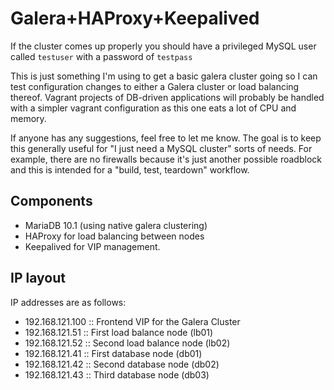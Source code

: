 # Galera+HAProxy+Keepalived

If the cluster comes up properly you should have a privileged MySQL user called `testuser` with a password of `testpass`

This is just something I'm using to get a basic galera cluster going so I can test configuration changes to either a Galera cluster or load balancing thereof. Vagrant projects of DB-driven applications will probably be handled with a simpler vagrant configuration as this one eats a lot of CPU and memory.

If anyone has any suggestions, feel free to let me know. The goal is to keep this generally useful for "I just need a MySQL cluster" sorts of needs. For example, there are no firewalls because it's just another possible roadblock and this is intended for a "build, test, teardown" workflow. 

## Components

- MariaDB 10.1 (using native galera clustering)
- HAProxy for load balancing between nodes
- Keepalived for VIP management.

## IP layout 

IP addresses are as follows:

- 192.168.121.100 :: Frontend VIP for the Galera Cluster
- 192.168.121.51 :: First load balance node (lb01)
- 192.168.121.52 :: Second load balance node (lb02)
- 192.168.121.41 :: First database node (db01)
- 192.168.121.42 :: Second database node (db02)
- 192.168.121.43 :: Third database node (db03)
